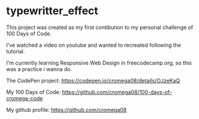 # typewritter_effect

This project was created as my first contibution to my personal challenge of 100 Days of Code.

I've watched a video on youtube and wanted to recreated following the tutorial.

I'm currently learning Responsive Web Design in freecodecamp.org, so this was a practice i wanna do.

The CodePen project: https://codepen.io/cromega08/details/OJzeKaQ

My 100 Days of Code: https://github.com/cromega08/100-days-of-cromega-code

My github profile: https://github.com/cromega08
